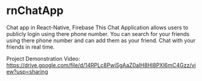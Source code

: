 # rnChatApp
Chat app in React-Native, Firebase
This Chat Application allows users to publicly login using there phone number. You can search for your friends using there phone number and can add them as your friend. Chat with your friends in real time.

Project Demonstration Video: https://drive.google.com/file/d/14RPLc8PwiSgAaZ0aIH8Hl8PXl6mC4Gzz/view?usp=sharing
